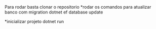 Para rodar basta clonar o repositorio
*rodar os comandos para atualizar banco com migration
dotnet ef database update

*inicializar projeto
dotnet run
